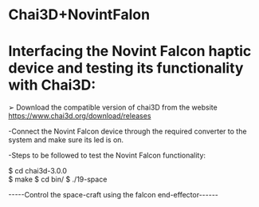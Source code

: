 # Chai3D+NovintFalon
# Interfacing the Novint Falcon haptic device and testing its functionality with Chai3D:

➢ Download the compatible version of chai3D from the website
  https://www.chai3d.org/download/releases
  
 -Connect the Novint Falcon device through the required converter to the system and make sure its led is on.

 -Steps to be followed to test the Novint Falcon functionality:

  $ cd chai3d-3.0.0         
  $ make
  $ cd bin/
  $ ./19-space

 -----Control the space-craft using the falcon end-effector------
 
